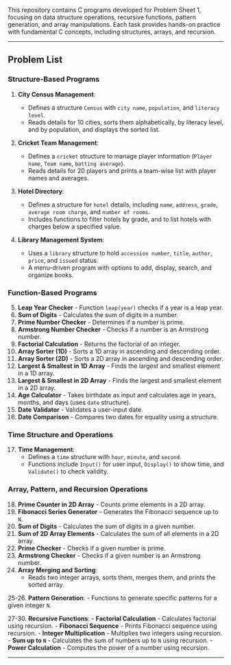 

This repository contains C programs developed for Problem Sheet 1, focusing on data structure operations, recursive functions, pattern generation, and array manipulations. Each task provides hands-on practice with fundamental C concepts, including structures, arrays, and recursion.

---

## Problem List

### Structure-Based Programs

1. **City Census Management**:
   - Defines a structure `Census` with `city name`, `population`, and `literacy level`.
   - Reads details for 10 cities, sorts them alphabetically, by literacy level, and by population, and displays the sorted list.

2. **Cricket Team Management**:
   - Defines a `cricket` structure to manage player information (`Player name`, `Team name`, `batting average`).
   - Reads details for 20 players and prints a team-wise list with player names and averages.

3. **Hotel Directory**:
   - Defines a structure for `hotel` details, including `name`, `address`, `grade`, `average room charge`, and `number of rooms`.
   - Includes functions to filter hotels by grade, and to list hotels with charges below a specified value.

4. **Library Management System**:
   - Uses a `library` structure to hold `accession number`, `title`, `author`, `price`, and `issued` status.
   - A menu-driven program with options to add, display, search, and organize books.

### Function-Based Programs

5. **Leap Year Checker** - Function `leap(year)` checks if a year is a leap year.
6. **Sum of Digits** - Calculates the sum of digits in a number.
7. **Prime Number Checker** - Determines if a number is prime.
8. **Armstrong Number Checker** - Checks if a number is an Armstrong number.
9. **Factorial Calculation** - Returns the factorial of an integer.
10. **Array Sorter (1D)** - Sorts a 1D array in ascending and descending order.
11. **Array Sorter (2D)** - Sorts a 2D array in ascending and descending order.
12. **Largest & Smallest in 1D Array** - Finds the largest and smallest element in a 1D array.
13. **Largest & Smallest in 2D Array** - Finds the largest and smallest element in a 2D array.
14. **Age Calculator** - Takes birthdate as input and calculates age in years, months, and days (uses `date` structure).
15. **Date Validator** - Validates a user-input date.
16. **Date Comparison** - Compares two dates for equality using a structure.

### Time Structure and Operations

17. **Time Management**:
    - Defines a `time` structure with `hour`, `minute`, and `second`.
    - Functions include `Input()` for user input, `Display()` to show time, and `Validate()` to check validity.

### Array, Pattern, and Recursion Operations

18. **Prime Counter in 2D Array** - Counts prime elements in a 2D array.
19. **Fibonacci Series Generator** - Generates the Fibonacci sequence up to `N`.
20. **Sum of Digits** - Calculates the sum of digits in a given number.
21. **Sum of 2D Array Elements** - Calculates the sum of all elements in a 2D array.
22. **Prime Checker** - Checks if a given number is prime.
23. **Armstrong Checker** - Checks if a given number is an Armstrong number.
24. **Array Merging and Sorting**:
    - Reads two integer arrays, sorts them, merges them, and prints the sorted array.

25-26. **Pattern Generation**:
    - Functions to generate specific patterns for a given integer `N`.

27-30. **Recursive Functions**:
    - **Factorial Calculation** - Calculates factorial using recursion.
    - **Fibonacci Sequence** - Prints Fibonacci sequence using recursion.
    - **Integer Multiplication** - Multiplies two integers using recursion.
    - **Sum up to `N`** - Calculates the sum of numbers up to `N` using recursion.
    - **Power Calculation** - Computes the power of a number using recursion.

---
